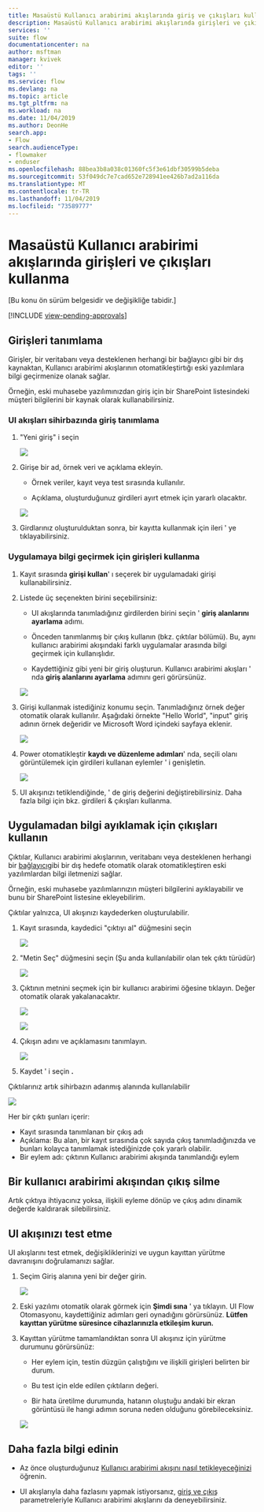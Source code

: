 ```yaml
---
title: Masaüstü Kullanıcı arabirimi akışlarında giriş ve çıkışları kullanma | Microsoft Docs
description: Masaüstü Kullanıcı arabirimi akışlarında girişleri ve çıkışları kullanın.
services: ''
suite: flow
documentationcenter: na
author: msftman
manager: kvivek
editor: ''
tags: ''
ms.service: flow
ms.devlang: na
ms.topic: article
ms.tgt_pltfrm: na
ms.workload: na
ms.date: 11/04/2019
ms.author: DeonHe
search.app:
- Flow
search.audienceType:
- flowmaker
- enduser
ms.openlocfilehash: 88bea3b8a038c01360fc5f3e61dbf30599b5deba
ms.sourcegitcommit: 53f049dc7e7cad652e728941ee426b7ad2a116da
ms.translationtype: MT
ms.contentlocale: tr-TR
ms.lasthandoff: 11/04/2019
ms.locfileid: "73589777"
---
```

# <a name="use-inputs-and-outputs-in-desktop-ui-flows"></a>Masaüstü Kullanıcı arabirimi akışlarında girişleri ve çıkışları kullanma

[Bu konu ön sürüm belgesidir ve değişikliğe tabidir.]

[!INCLUDE [view-pending-approvals](../includes/cc-rebrand.md)]

## <a name="define-inputs"></a>Girişleri tanımlama

Girişler, bir veritabanı veya desteklenen herhangi bir bağlayıcı gibi bir dış kaynaktan, Kullanıcı arabirimi akışlarının otomatikleştirtığı eski yazılımlara bilgi geçirmenize olanak sağlar.

Örneğin, eski muhasebe yazılımınızdan giriş için bir SharePoint listesindeki müşteri bilgilerini bir kaynak olarak kullanabilirsiniz.

### <a name="define-inputs-in-the-ui-flows-wizard"></a>UI akışları sihirbazında giriş tanımlama

1. "Yeni giriş" i seçin

   ![](../media/inputs-outputs-desktop/2eb6313a0e966f1fbfc352445b89ee39.png)

1. Girişe bir ad, örnek veri ve açıklama ekleyin.

    - Örnek veriler, kayıt veya test sırasında kullanılır.

    - Açıklama, oluşturduğunuz girdileri ayırt etmek için yararlı olacaktır.

   ![](../media/inputs-outputs-desktop/e33d206bf2158228277a276261c49785.png)

1.  Girdlarınız oluşturulduktan sonra, bir kayıtta kullanmak için ileri ' ye tıklayabilirsiniz.

### <a name="use-inputs-to-pass-information-to-the-application"></a>Uygulamaya bilgi geçirmek için girişleri kullanma

1. Kayıt sırasında **girişi kullan**' ı seçerek bir uygulamadaki girişi kullanabilirsiniz.

1. Listede üç seçenekten birini seçebilirsiniz:

    - UI akışlarında tanımladığınız girdilerden birini seçin ' **giriş alanlarını ayarlama** adımı.

    - Önceden tanımlanmış bir çıkış kullanın (bkz. çıktılar bölümü). Bu, aynı kullanıcı arabirimi akışındaki farklı uygulamalar arasında bilgi geçirmek için kullanışlıdır.

    - Kaydettiğiniz gibi yeni bir giriş oluşturun. Kullanıcı arabirimi akışları ' nda **giriş alanlarını ayarlama** adımını geri görürsünüz.

   ![](../media/inputs-outputs-desktop/de36baa0f85d5a19304e1606de25aa3e.png)

1. Girişi kullanmak istediğiniz konumu seçin. Tanımladığınız örnek değer otomatik olarak kullanılır. Aşağıdaki örnekte "Hello World", "input" giriş adının örnek değeridir ve Microsoft Word içindeki sayfaya eklenir.  
    
    ![](../media/inputs-outputs-desktop/d6b74dc86f38c51cf1daa0582ff0cc33.png)

1. Power otomatikleştir **kaydı ve düzenleme adımları**' nda, seçili olanı görüntülemek için girdileri kullanan eylemler ' i genişletin.

   ![](../media/inputs-outputs-desktop/340aa71942b618431b0455b632f76f52.png)

1. UI akışınızı tetiklendiğinde, ' de giriş değerini değiştirebilirsiniz. Daha fazla bilgi için bkz. girdileri & çıkışları kullanma.

## <a name="use-outputs-to-extract-information-from-the-app"></a>Uygulamadan bilgi ayıklamak için çıkışları kullanın

Çıktılar, Kullanıcı arabirimi akışlarının, veritabanı veya desteklenen herhangi bir [bağlayıcı](https://flow.microsoft.com/connectors/)gibi bir dış hedefe otomatik olarak otomatikleştiren eski yazılımlardan bilgi iletmenizi sağlar.

Örneğin, eski muhasebe yazılımlarınızın müşteri bilgilerini ayıklayabilir ve bunu bir SharePoint listesine ekleyebilirim.

Çıktılar yalnızca, UI akışınızı kaydederken oluşturulabilir.

1. Kayıt sırasında, kaydedici "çıktıyı al" düğmesini seçin

   ![](../media/inputs-outputs-desktop/13f8dfca19c0ed04ca2a0f87bf7055ea.png)

1. "Metin Seç" düğmesini seçin (Şu anda kullanılabilir olan tek çıktı türüdür)

   ![](../media/inputs-outputs-desktop/2845b73ee807a5be747c1dc494570ab7.png)

1. Çıktının metnini seçmek için bir kullanıcı arabirimi öğesine tıklayın. Değer otomatik olarak yakalanacaktır.

   ![](../media/inputs-outputs-desktop/7df19b56aadcd0aef207c7372a04b3c6.png)

   ![](../media/inputs-outputs-desktop/af55a0bf39d805b154a783eff3de131b.png)

1. Çıkışın adını ve açıklamasını tanımlayın.

   ![](../media/inputs-outputs-desktop/a083579ee011dfb76aa21fac116796a3.png)

1. Kaydet ' i seçin **.** 

Çıktılarınız artık sihirbazın adanmış alanında kullanılabilir

   ![](../media/inputs-outputs-desktop/b9f396de0b5893c5a3152b592911f67a.png)

Her bir çıktı şunları içerir:

-  Kayıt sırasında tanımlanan bir çıkış adı
-  Açıklama: Bu alan, bir kayıt sırasında çok sayıda çıkış tanımladığınızda ve bunları kolayca tanımlamak istediğinizde çok yararlı olabilir.
-  Bir eylem adı: çıktının Kullanıcı arabirimi akışında tanımlandığı eylem

## <a name="delete-an-output-from-a-ui-flow"></a>Bir kullanıcı arabirimi akışından çıkış silme

Artık çıktıya ihtiyacınız yoksa, ilişkili eyleme dönüp ve çıkış adını dinamik değerde kaldırarak silebilirsiniz.

## <a name="test-your-ui-flow"></a>UI akışınızı test etme

UI akışlarını test etmek, değişikliklerinizi ve uygun kayıttan yürütme davranışını doğrulamanızı sağlar.

1. Seçim Giriş alanına yeni bir değer girin. 
    
    ![](../media/inputs-outputs-desktop/0b4aef639c4ab30b93413e1e7a5e662d.png)

1. Eski yazılımı otomatik olarak görmek için **Şimdi sına** ' ya tıklayın. UI Flow Otomasyonu, kaydettiğiniz adımları geri oynadığını görürsünüz. **Lütfen kayıttan yürütme süresince cihazlarınızla etkileşim kurun.**

1. Kayıttan yürütme tamamlandıktan sonra UI akışınız için yürütme durumunu görürsünüz:

    - Her eylem için, testin düzgün çalıştığını ve ilişkili girişleri belirten bir durum.

    - Bu test için elde edilen çıktıların değeri.

    - Bir hata üretilme durumunda, hatanın oluştuğu andaki bir ekran görüntüsü ile hangi adımın soruna neden olduğunu görebileceksiniz.

   ![](../media/inputs-outputs-desktop/85056d7942d12a5408005f5b683d432b.png)

## <a name="learn-more"></a>Daha fazla bilgi edinin

- Az önce oluşturduğunuz [Kullanıcı arabirimi akışını nasıl tetikleyeceğinizi](run-ui-flow.md) öğrenin.

- UI akışlarıyla daha fazlasını yapmak istiyorsanız, [giriş ve çıkış](inputs-outputs-web.md) parametreleriyle Kullanıcı arabirimi akışlarını da deneyebilirsiniz.


